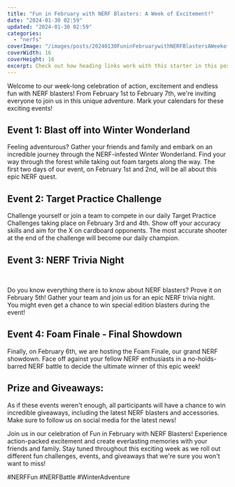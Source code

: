 ```yaml
---
title: "Fun in February with NERF Blasters: A Week of Excitement!"
date: "2024-01-30 02:59"
updated: "2024-01-30 02:59"
categories:
  - "nerfs"
coverImage: "/images/posts/20240130FuninFebruarywithNERFBlastersAWeekofExcitement_1.jpg"
coverWidth: 16
coverHeight: 16
excerpt: Check out how heading links work with this starter in this post.
---
```


<script>
  import { base } from '$app/paths';
</script>


Welcome to our week-long celebration of action, excitement and endless fun with NERF blasters! From February 1st to February 7th, we're inviting everyone to join us in this unique adventure. Mark your calendars for these exciting events!

<h2 id="event1">Event 1: Blast off into Winter Wonderland</h2>
Feeling adventurous? Gather your friends and family and embark on an incredible journey through the NERF-infested Winter Wonderland. Find your way through the forest while taking out foam targets along the way. The first two days of our event, on February 1st and 2nd, will be all about this epic NERF quest.

<h2 id="event2">Event 2: Target Practice Challenge</h2>
Challenge yourself or join a team to compete in our daily Target Practice Challenges taking place on February 3rd and 4th. Show off your accuracy skills and aim for the X on cardboard opponents. The most accurate shooter at the end of the challenge will become our daily champion.

<h2 id="event3">Event 3: NERF Trivia Night</h2>

<img class="cover-image" src="{base}/images/posts/20240130FuninFebruarywithNERFBlastersAWeekofExcitement_2.jpg" alt="" style="aspect-ratio: 16 / 16;" width="16" height="16">

Do you know everything there is to know about NERF blasters? Prove it on February 5th! Gather your team and join us for an epic NERF trivia night. You might even get a chance to win special edition blasters during the event!

<h2 id="event4">Event 4: Foam Finale - Final Showdown</h2>
Finally, on February 6th, we are hosting the Foam Finale, our grand NERF showdown. Face off against your fellow NERF enthusiasts in a no-holds-barred NERF battle to decide the ultimate winner of this epic week!

<h2 id="prize">Prize and Giveaways:</h2>
As if these events weren't enough, all participants will have a chance to win incredible giveaways, including the latest NERF blasters and accessories. Make sure to follow us on social media for the latest news!

Join us in our celebration of Fun in February with NERF Blasters! Experience action-packed excitement and create everlasting memories with your friends and family. Stay tuned throughout this exciting week as we roll out different fun challenges, events, and giveaways that we're sure you won't want to miss!

#NERFFun #NERFBattle #WinterAdventure